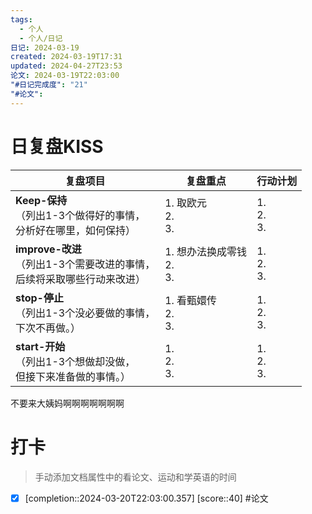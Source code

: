 ```yaml
---
tags:
  - 个人
  - 个人/日记
日记: 2024-03-19
created: 2024-03-19T17:31
updated: 2024-04-27T23:53
论文: 2024-03-19T22:03:00
"#日记完成度": "21"
"#论文": 
---
```



# 日复盘KISS
| **复盘项目**                                             | **复盘重点**                  | **行动计划**          |
| ---------------------------------------------------- | ------------------------- | ----------------- |
| **Keep-保持**<br>（列出1-3个做得好的事情，<br>   分析好在哪里，如何保持）     | 1.  取欧元<br>2. <br>3.      | 1.  <br>2. <br>3. |
| **improve-改进**<br>（列出1-3个需要改进的事情，<br>  后续将采取哪些行动来改进） | 1. 想办法换成零钱  <br>2. <br>3. | 1.  <br>2. <br>3. |
| **stop-停止**<br>（列出1-3个没必要做的事情，<br>下次不再做。）            | 1.  看甄嬛传<br>2. <br>3.     | 1.  <br>2. <br>3. |
| **start-开始**<br>（列出1-3个想做却没做，<br>但接下来准备做的事情。）        | 1.  <br>2. <br>3.         | 1.  <br>2. <br>3. |

不要来大姨妈啊啊啊啊啊啊啊

# 打卡
> 手动添加文档属性中的看论文、运动和学英语的时间




- [x]  [completion::2024-03-20T22:03:00.357] [score::40] #论文